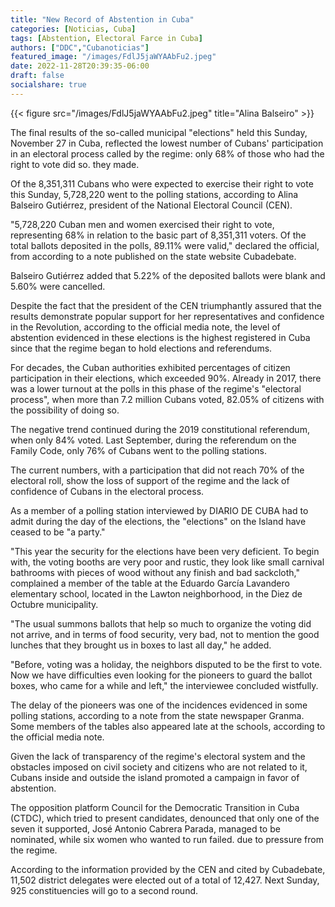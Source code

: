 ```yaml
---
title: "New Record of Abstention in Cuba"
categories: [Noticias, Cuba]
tags: [Abstention, Electoral Farce in Cuba]
authors: ["DDC","Cubanoticias"]
featured_image: "/images/FdlJ5jaWYAAbFu2.jpeg"
date: 2022-11-28T20:39:35-06:00
draft: false
socialshare: true
---
```

{{< figure src="/images/FdlJ5jaWYAAbFu2.jpeg" title="Alina Balseiro" >}}

The final results of the so-called municipal "elections" held this Sunday, November 27 in Cuba, reflected the lowest number of Cubans' participation in an electoral process called by the regime: only 68% of those who had the right to vote did so. they made.

Of the 8,351,311 Cubans who were expected to exercise their right to vote this Sunday, 5,728,220 went to the polling stations, according to Alina Balseiro Gutiérrez, president of the National Electoral Council (CEN).

"5,728,220 Cuban men and women exercised their right to vote, representing 68% in relation to the basic part of 8,351,311 voters. Of the total ballots deposited in the polls, 89.11% were valid," declared the official, from according to a note published on the state website Cubadebate.

Balseiro Gutiérrez added that 5.22% of the deposited ballots were blank and 5.60% were cancelled.

Despite the fact that the president of the CEN triumphantly assured that the results demonstrate popular support for her representatives and confidence in the Revolution, according to the official media note, the level of abstention evidenced in these elections is the highest registered in Cuba since that the regime began to hold elections and referendums.

For decades, the Cuban authorities exhibited percentages of citizen participation in their elections, which exceeded 90%. Already in 2017, there was a lower turnout at the polls in this phase of the regime's "electoral process", when more than 7.2 million Cubans voted, 82.05% of citizens with the possibility of doing so.

The negative trend continued during the 2019 constitutional referendum, when only 84% voted. Last September, during the referendum on the Family Code, only 76% of Cubans went to the polling stations.

The current numbers, with a participation that did not reach 70% of the electoral roll, show the loss of support of the regime and the lack of confidence of Cubans in the electoral process.

As a member of a polling station interviewed by DIARIO DE CUBA had to admit during the day of the elections, the "elections" on the Island have ceased to be "a party."

"This year the security for the elections have been very deficient. To begin with, the voting booths are very poor and rustic, they look like small carnival bathrooms with pieces of wood without any finish and bad sackcloth," complained a member of the table at the Eduardo García Lavandero elementary school, located in the Lawton neighborhood, in the Diez de Octubre municipality.

"The usual summons ballots that help so much to organize the voting did not arrive, and in terms of food security, very bad, not to mention the good lunches that they brought us in boxes to last all day," he added.

"Before, voting was a holiday, the neighbors disputed to be the first to vote. Now we have difficulties even looking for the pioneers to guard the ballot boxes, who came for a while and left," the interviewee concluded wistfully.

The delay of the pioneers was one of the incidences evidenced in some polling stations, according to a note from the state newspaper Granma. Some members of the tables also appeared late at the schools, according to the official media note.

Given the lack of transparency of the regime's electoral system and the obstacles imposed on civil society and citizens who are not related to it, Cubans inside and outside the island promoted a campaign in favor of abstention.

The opposition platform Council for the Democratic Transition in Cuba (CTDC), which tried to present candidates, denounced that only one of the seven it supported, José Antonio Cabrera Parada, managed to be nominated, while six women who wanted to run failed. due to pressure from the regime.

According to the information provided by the CEN and cited by Cubadebate, 11,502 district delegates were elected out of a total of 12,427. Next Sunday, 925 constituencies will go to a second round.